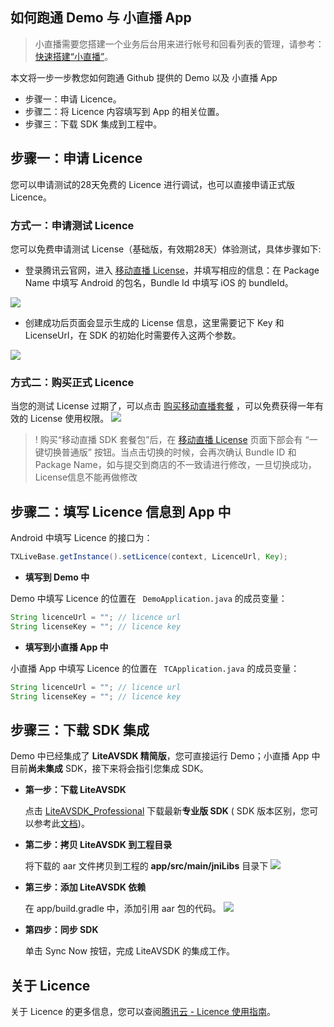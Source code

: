 ## 如何跑通 Demo 与 小直播 App
> 小直播需要您搭建一个业务后台用来进行帐号和回看列表的管理，请参考： [快速搭建“小直播”](https://cloud.tencent.com/document/product/454/15187)。

本文将一步一步教您如何跑通 Github 提供的 Demo 以及 小直播 App

- 步骤一：申请 Licence。
- 步骤二：将 Licence 内容填写到 App 的相关位置。
- 步骤三：下载 SDK 集成到工程中。

## 步骤一：申请 Licence

您可以申请测试的28天免费的 Licence 进行调试，也可以直接申请正式版 Licence。

### 方式一：申请测试 Licence

您可以免费申请测试 License（基础版，有效期28天）体验测试，具体步骤如下:
- 登录腾讯云官网，进入 [移动直播 License](https://console.cloud.tencent.com/live/license)，并填写相应的信息：在 Package Name 中填写 Android 的包名，Bundle Id 中填写 iOS 的 bundleId。

![](https://main.qcloudimg.com/raw/edd99f145276ad5250f0ca5d0f5d4980.png)

- 创建成功后页面会显示生成的 License 信息，这里需要记下 Key 和 LicenseUrl，在 SDK 的初始化时需要传入这两个参数。

![](https://main.qcloudimg.com/raw/ce722e4038a86b85d96b2cb9f5a058e8.png)

### 方式二：购买正式 Licence

当您的测试 License 过期了，可以点击 [购买移动直播套餐](https://buy.cloud.tencent.com/mobilelive) ，可以免费获得一年有效的 License 使用权限。
![](https://main.qcloudimg.com/raw/52004efac93e7e6c8f446e53830816a3.png)

> ! 购买“移动直播 SDK 套餐包”后，在 [移动直播 License](https://console.cloud.tencent.com/live/license) 页面下部会有 “一键切换普通版” 按钮。当点击切换的时候，会再次确认 Bundle ID 和 Package Name，如与提交到商店的不一致请进行修改，一旦切换成功，License信息不能再做修改

## 步骤二：填写 Licence 信息到 App 中

Android 中填写 Licence 的接口为：

```java
TXLiveBase.getInstance().setLicence(context, LicenceUrl, Key);
```

- **填写到 Demo 中**

Demo 中填写 Licence 的位置在 ` DemoApplication.java` 的成员变量：

```java
String licenceUrl = ""; // licence url
String licenseKey = ""; // licence key
```

- **填写到小直播 App 中**

小直播 App 中填写 Licence 的位置在 ` TCApplication.java` 的成员变量：

```java
String licenceUrl = ""; // licence url
String licenseKey = ""; // licence key
```

## 步骤三：下载 SDK 集成

Demo 中已经集成了 **LiteAVSDK 精简版**，您可直接运行 Demo；小直播 App 中目前**尚未集成** SDK，接下来将会指引您集成 SDK。

- **第一步：下载 LiteAVSDK**

  点击 [LiteAVSDK_Professional](http://liteavsdk-1252463788.cosgz.myqcloud.com/6.4/LiteAVSDK_Professional_6.4.7328.aar) 下载最新**专业版 SDK** ( SDK 版本区别，您可以参考此[文档](<https://github.com/tencentyun/MLVBSDK/blob/master/SDK%E4%B8%8B%E8%BD%BD.md>))。
  
- **第二步：拷贝 LiteAVSDK 到工程目录**

  将下载的 aar 文件拷贝到工程的 **app/src/main/jniLibs** 目录下
  ![](https://main.qcloudimg.com/raw/8a46839bb91b13227b58860b05765016.png)
  
- **第三步：添加 LiteAVSDK 依赖**

  在 app/build.gradle 中，添加引用 aar 包的代码。
  ![](https://main.qcloudimg.com/raw/5fd063ba3854b08f783d4f788c729034.png)
  
- **第四步：同步 SDK**

  单击 Sync Now 按钮，完成 LiteAVSDK 的集成工作。

## 关于 Licence 

关于 Licence 的更多信息，您可以查阅[腾讯云 - Licence 使用指南](<https://cloud.tencent.com/document/product/454/34750>)。
